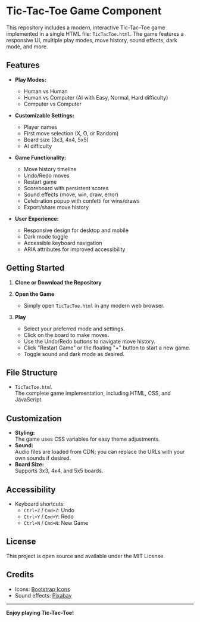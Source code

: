 # Tic-Tac-Toe Game Component

This repository includes a modern, interactive Tic-Tac-Toe game implemented in a single HTML file: `TicTacToe.html`. The game features a responsive UI, multiple play modes, move history, sound effects, dark mode, and more.

## Features

- **Play Modes:**  
  - Human vs Human  
  - Human vs Computer (AI with Easy, Normal, Hard difficulty)  
  - Computer vs Computer

- **Customizable Settings:**  
  - Player names  
  - First move selection (X, O, or Random)  
  - Board size (3x3, 4x4, 5x5)  
  - AI difficulty

- **Game Functionality:**  
  - Move history timeline  
  - Undo/Redo moves  
  - Restart game  
  - Scoreboard with persistent scores  
  - Sound effects (move, win, draw, error)  
  - Celebration popup with confetti for wins/draws  
  - Export/share move history

- **User Experience:**  
  - Responsive design for desktop and mobile  
  - Dark mode toggle  
  - Accessible keyboard navigation  
  - ARIA attributes for improved accessibility

## Getting Started

1. **Clone or Download the Repository**

2. **Open the Game**
   - Simply open `TicTacToe.html` in any modern web browser.

3. **Play**
   - Select your preferred mode and settings.
   - Click on the board to make moves.
   - Use the Undo/Redo buttons to navigate move history.
   - Click "Restart Game" or the floating "+" button to start a new game.
   - Toggle sound and dark mode as desired.

## File Structure

- `TicTacToe.html`  
  The complete game implementation, including HTML, CSS, and JavaScript.

## Customization

- **Styling:**  
  The game uses CSS variables for easy theme adjustments.
- **Sound:**  
  Audio files are loaded from CDN; you can replace the URLs with your own sounds if desired.
- **Board Size:**  
  Supports 3x3, 4x4, and 5x5 boards.

## Accessibility

- Keyboard shortcuts:
  - `Ctrl+Z` / `Cmd+Z`: Undo
  - `Ctrl+Y` / `Cmd+Y`: Redo
  - `Ctrl+N` / `Cmd+N`: New Game

## License

This project is open source and available under the MIT License.

## Credits

- Icons: [Bootstrap Icons](https://icons.getbootstrap.com/)
- Sound effects: [Pixabay](https://pixabay.com/sound-effects/)

---

**Enjoy playing Tic-Tac-Toe!**
